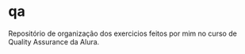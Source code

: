 # qa
Repositório de organização dos exercicios feitos por mim no curso de Quality Assurance da Alura.

